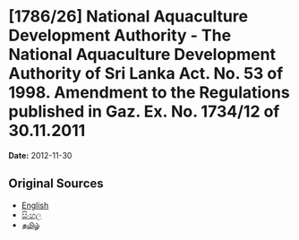 # [1786/26] National Aquaculture Development Authority - The National Aquaculture Development Authority of Sri Lanka Act. No. 53 of 1998. Amendment to the Regulations published in Gaz. Ex. No. 1734/12 of 30.11.2011

**Date:** 2012-11-30

## Original Sources

- [English](https://documents.gov.lk/view/extra-gazettes/2012/11/1786-26_E.pdf)
- [සිංහල](https://documents.gov.lk/view/extra-gazettes/2012/11/1786-26_S.pdf)
- [தமிழ்](https://documents.gov.lk/view/extra-gazettes/2012/11/1786-26_T.pdf)
